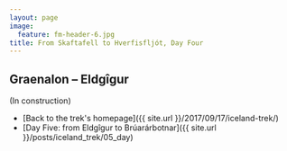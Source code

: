 ```yaml
---
layout: page
image:
  feature: fm-header-6.jpg
title: From Skaftafell to Hverfisfljót, Day Four
---
```


## Graenalon – Eldgîgur

(In construction)

* [Back to the trek's homepage]({{ site.url }}/2017/09/17/iceland-trek/)
* [Day Five: from Eldgîgur to Brúarárbotnar]({{ site.url }}/posts/iceland_trek/05_day)
